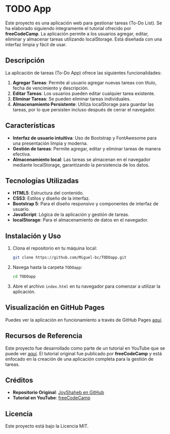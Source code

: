 # TODO App

Este proyecto es una aplicación web para gestionar tareas (To-Do List). Se ha elaborado siguiendo íntegramente el tutorial ofrecido por **freeCodeCamp**. La aplicación permite a los usuarios agregar, editar, eliminar y almacenar tareas utilizando localStorage. Está diseñada con una interfaz limpia y fácil de usar.

## Descripción

La aplicación de tareas (To-Do App) ofrece las siguientes funcionalidades:
1. **Agregar Tareas**: Permite al usuario agregar nuevas tareas con título, fecha de vencimiento y descripción.
2. **Editar Tareas**: Los usuarios pueden editar cualquier tarea existente.
3. **Eliminar Tareas**: Se pueden eliminar tareas individuales.
4. **Almacenamiento Persistente**: Utiliza localStorage para guardar las tareas, por lo que persisten incluso después de cerrar el navegador.

## Características

- **Interfaz de usuario intuitiva**: Uso de Bootstrap y FontAwesome para una presentación limpia y moderna.
- **Gestión de tareas**: Permite agregar, editar y eliminar tareas de manera efectiva.
- **Almacenamiento local**: Las tareas se almacenan en el navegador mediante localStorage, garantizando la persistencia de los datos.

## Tecnologías Utilizadas

- **HTML5**: Estructura del contenido.
- **CSS3**: Estilos y diseño de la interfaz.
- **Bootstrap 5**: Para el diseño responsivo y componentes de interfaz de usuario.
- **JavaScript**: Lógica de la aplicación y gestión de tareas.
- **localStorage**: Para el almacenamiento de datos en el navegador.

## Instalación y Uso

1. Clona el repositorio en tu máquina local:
    ```bash
    git clone https://github.com/Miguel-bc/TODOapp.git
    ```

2. Navega hasta la carpeta `TODOapp`:
    ```bash
    cd TODOapp
    ```

3. Abre el archivo `index.html` en tu navegador para comenzar a utilizar la aplicación.

## Visualización en GitHub Pages

Puedes ver la aplicación en funcionamiento a través de GitHub Pages [aquí](https://miguel-bc.github.io/TODOapp/).

## Recursos de Referencia

Este proyecto fue desarrollado como parte de un tutorial en YouTube que se puede ver [aquí](https://www.youtube.com/watch?v=fL9cts8ykbU&t=4505s). El tutorial original fue publicado por **freeCodeCamp** y está enfocado en la creación de una aplicación completa para la gestión de tareas.

## Créditos

- **Repositorio Original**: [JoyShaheb en GitHub](https://github.com/JoyShaheb/CRUD-Application.git)
- **Tutorial en YouTube**: [freeCodeCamp](https://www.youtube.com/watch?v=fL9cts8ykbU&t=4505s)

## Licencia

Este proyecto está bajo la Licencia MIT.
